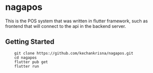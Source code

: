 # nagapos

This is the POS system that was written in flutter framework, such as frontend that will connect to the api in the backend server.

## Getting Started

```
    git clone https://github.com/kechankrisna/nagapos.git
    cd nagapos
    flutter pub get
    flutter run
```